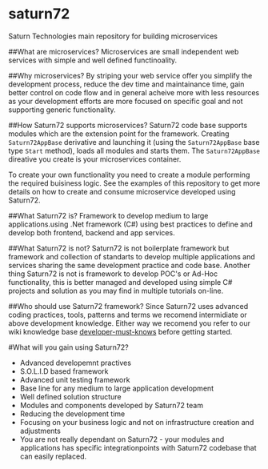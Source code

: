 # saturn72
Saturn Technologies main repository for building microservices

##What are microservices?
Microservices are small independent web services with simple and well defined functinoality. 

##Why microservices?
By striping your web service offer you simplify the development process, reduce the dev time and maintainance time, gain better control on code flow and in general acheive more with less resources as your development efforts are more focused on specific goal and not supporting generic functionality.

##How Saturn72 supports microservices?
Saturn72 code base supports modules which are the extension point for the framework. Creating `Saturn72AppBase` derivative and launching it (using the `Saturn72AppBase` base type `Start` method), loads all modules and starts them.
The `Saturn72AppBase` direative you create is your microservices container.

To create your own functionality you need to create a module performing the required buisiness logic.
See the examples of this repository to get more details on how to create and consume microservice developed using Saturn72.

##What Saturn72 is?
Framework to develop medium to large applications.using .Net framework (C#) using best practices to define and develop both frontend, backend and app services.

##What Saturn72 is not?
Saturn72 is not boilerplate framework but framework and collection of standarts to develop multiple applications and services sharing the same development practice and code base.
Another thing Saturn72 is not is framework to develop POC's or Ad-Hoc functionality, this is better managed and developed using simple C# projects and solution as you may find in multiple tutorials on-line.

##Who should use Saturn72 framework?
Since Saturn72 uses advanced coding practices, tools, patterns and terms we recomend intermidiate or above development knowledge.
Either way we recomend you refer to our wiki knowledge base [developer-must-knows](https://github.com/saturn72/saturn72/wiki/Developer-Must-Knows) before getting started.

#What will you gain using Saturn72?
- Advanced developemnt practives
- S.O.L.I.D based framework
- Advanced unit testing framework 
- Base line for any medium to large application development
- Well defined solution structure
- Modules and components developed by Saturn72 team
- Reducing the development time 
- Focusing on your business logic and not on infrastructure creation and adjustments
- You are not really dependant on Saturn72 - your modules and applications has specific integrationpoints with Saturn72 codebase that can easily replaced.
